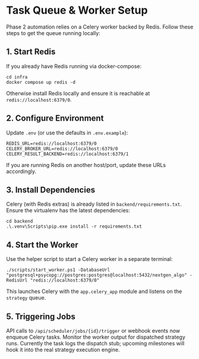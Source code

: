 # Task Queue & Worker Setup

Phase 2 automation relies on a Celery worker backed by Redis. Follow these steps to get the queue running locally:

## 1. Start Redis

If you already have Redis running via docker-compose:

```
cd infra
docker compose up redis -d
```

Otherwise install Redis locally and ensure it is reachable at `redis://localhost:6379/0`.

## 2. Configure Environment

Update `.env` (or use the defaults in `.env.example`):

```
REDIS_URL=redis://localhost:6379/0
CELERY_BROKER_URL=redis://localhost:6379/0
CELERY_RESULT_BACKEND=redis://localhost:6379/1
```

If you are running Redis on another host/port, update these URLs accordingly.

## 3. Install Dependencies

Celery (with Redis extras) is already listed in `backend/requirements.txt`. Ensure the virtualenv has the latest dependencies:

```
cd backend
.\.venv\Scripts\pip.exe install -r requirements.txt
```

## 4. Start the Worker

Use the helper script to start a Celery worker in a separate terminal:

```
./scripts/start_worker.ps1 -DatabaseUrl "postgresql+psycopg://postgres:postgres@localhost:5432/nextgen_algo" -RedisUrl "redis://localhost:6379/0"
```

This launches Celery with the `app.celery_app` module and listens on the `strategy` queue.

## 5. Triggering Jobs

API calls to `/api/scheduler/jobs/{id}/trigger` or webhook events now enqueue Celery tasks. Monitor the worker output for dispatched strategy runs. Currently the task logs the dispatch stub; upcoming milestones will hook it into the real strategy execution engine.

